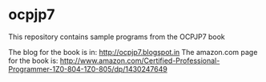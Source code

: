 # ocpjp7
This repository contains sample programs from the OCPJP7 book 

The blog for the book is in: http://ocpjp7.blogspot.in 
The amazon.com page for the book is: http://www.amazon.com/Certified-Professional-Programmer-1Z0-804-1Z0-805/dp/1430247649
